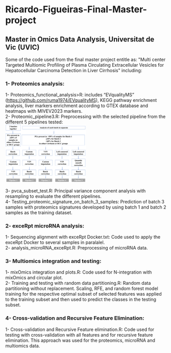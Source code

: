 # Ricardo-Figueiras-Final-Master-project  
## Master in Omics Data Analysis, Universitat de Vic (UVIC)  
Some of the code used from the final master project entitle as: "Multi center Targeted Multiomic Profiling of Plasma Circulating Extracellular Vesicles for Hepatocellular Carcinoma Detection in Liver Cirrhosis" including:  

### 1- Proteomics analysis:  
1- Proteomics_functional_analysis>R: includes “EVqualityMS” (https://github.com/ruma1974/EVqualityMS), KEGG pathway enrichment analysis, liver markers enrichment according to GTEX database and heatmaps with MIVEV2023 markers.  
2- Proteomic_pipeline3.R: Preprocessing with the selected pipeline from the different 5 pipelines tested:  
<img src="https://github.com/rfigueiras/Ricardo-Figueiras-Final-Master-project/blob/main/1-Proteomics_analysis/Pipelines%20test%20for%20proteomics%20preprocessing.png?raw=true" alt="Proteomics preprocessing pipelines tested" width="50%">  

3- pvca_subset_test.R: Principal variance component analysis with resampling to evaluate the different pipelines.  
4- Testing_proteomic_signature_on_batch_3_samples: Prediction of batch 3 samples with proteomics signatures developed by using batch 1 and batch 2 samples as the training dataset.   
### 2- exceRpt microRNA analysis:  
1- Sequencing alignment with exceRpt Docker.txt: Code used to apply the exceRpt Docker to several samples in paralalel.    
2- analysis_microRNA_exceRpt.R: Preprocessing of microRNA data.  
### 3- Multiomics integration and testing:  
1- mixOmics integration and plots.R: Code used for N-integration with mixOmics and circular plot.  
2- Training and testing with random data partitioning.R: Random data partitioning without replacement. Scaling, RFE, and random forest model training for the respective optimal subset of selected features was applied to the training subset and then used to predict the classes in the testing subset.   
### 4- Cross-validation and Recursive Feature Elimination:    
1- Cross-validation and Recursive Feature elimination.R: Code used for testing with cross-validation with all features and for recursive feature elimination. This approach was used for the proteomics, microRNA and multiomics data.  
